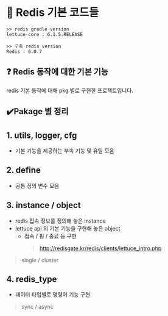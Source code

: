 # 📃 Redis 기본 코드들
```
>> redis gradle version
lettuce-core : 6.1.5.RELEASE

>> 구축 redis version
Redis : 6.0.7
```

## ❓ Redis 동작에 대한 기본 기능
redis 기본 동작에 대해 pkg 별로 구현한 프로젝트입니다.

## ✔️Pakage 별 정리

## 1. utils, logger, cfg
- 기본 기능을 제공하는 부속 기능 및 유틸 모음

## 2. define
- 공통 정의 변수 모음

## 3. instance / object 
- redis 접속 정보를 정의해 놓은 instance
- lettuce api 의 기본 기능을 구현해 놓은 object
  - 접속 / 핑 / 종료 등 구현
    > http://redisgate.kr/redis/clients/lettuce_intro.php
> single / cluster

## 4. redis_type
- 데이터 타입별로 명령어 기능 구현
> sync / async


